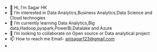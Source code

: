 - 👋 Hi, I’m Sagar HK
- 👀 I’m interested in Data Analytics,Business Analytics,Data Science and Cloud technogies
- 🌱 I’m currently learning Data Analytics,Big data,Hadoop,pyspark,PowerBi,Datalake and Azure
- 💞️ I’m looking to collaborate on Open source or Data analytical project
- 📫 How to reach me Email- anisagar123@gmail.com
-                   

<!--
anisagar123/anisagar123 is a ✨ special ✨ repository because its `README.md` (this file) appears on your GitHub profile.
You can click the Preview link to take a look at your changes.
--->
